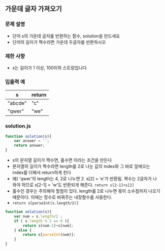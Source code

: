 ## 가운데 글자 가져오기

### 문제 설명
- 단어 s의 가운데 글자를 반환하는 함수, solution을 만드세요
- 단어의 길이가 짝수라면 가운데 두글자를 반환하시오

### 제한 사항
- s는 길이가 1 이상, 100이하 스트링입니다

### 입출력 예
s|return
|----|-----|
"abcde"|"c"
"qwer"|"we"

### solution.js
```javascript
function solution(s){
    var answer = '';
    return answer;
}
```
- s의 문자열 길이가 짝수면, 홀수면 이라는 조건을 만든다
- 문자열의 길이가 짝수라면 length를 2로 나눈 값의 index와 그 바로 앞에오는 index를 더해서 return하게 한다
- 예) 'qwer'의 length는 4, 2로 나누면 2. s[2] = 'e'가 반환됨. 짝수는 2글자가 나와야 하므로 s[2-1] = 'w'도 반환되게 해준다. `return s[2-1]+s[2]`
- 홀수인 경우는 주의해야 할점이 있다. length를 2로 나누면 몫이 소수점까지 나오기 때문이다. 이때는 정수로 바꿔주는 내장함수를 사용한다.
- `return s[parseInt(s.length/2)]`

```javascript
function solution(s){
    var num = s.length/2 ;
    if ( s.length % 2 == 0 ){
        return s[num-1]+s[num];
    } else {
        return s[parseInt(num)];
    }
}
```